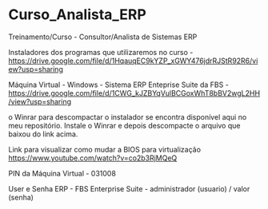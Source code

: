 # Curso_Analista_ERP
Treinamento/Curso - Consultor/Analista de Sistemas ERP

Instaladores dos programas que utilizaremos no curso - https://drive.google.com/file/d/1HqauqEC9kYZP_xGWY476jdrRJStR92R6/view?usp=sharing

Máquina Virtual - Windows - Sistema ERP Enteprise Suite da FBS - https://drive.google.com/file/d/1CWG_kJZBYqVulBCGoxWhT8bBV2wgL2HH/view?usp=sharing

o Winrar para descompactar o instalador se encontra disponível aqui no meu repositório. Instale o Winrar e depois descompacte o arquivo que baixou 
do link acima.

Link para visualizar como mudar   a BIOS  para  virtualização https://www.youtube.com/watch?v=co2b3RjMQeQ

PIN da  Máquina Virtual - 031008 

User e Senha ERP - FBS Enterprise Suite - administrador (usuario) / valor (senha)
